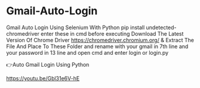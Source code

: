 # Gmail-Auto-Login
Gmail Auto Login Using Selenium With Python
pip install undetected-chromedriver enter these in cmd before executing
Download The Latest Version Of Chrome Driver https://chromedriver.chromium.org/ & Extract The File And Place To These Folder and rename with your gmail in 7th line and your password in 13 line and open cmd and enter login or login.py

👉Auto Gmail Login Using Python

https://youtu.be/Gbl31e6V-hE
